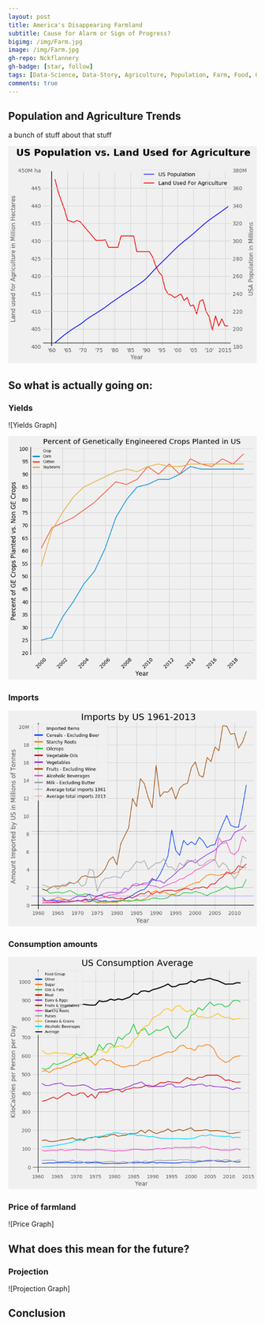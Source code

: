 ```yaml
---
layout: post
title: America's Disappearing Farmland
subtitle: Cause for Alarm or Sign of Progress?
bigimg: /img/Farm.jpg
image: /img/Farm.jpg
gh-repo: Nckflannery
gh-badge: [star, follow]
tags: [Data-Science, Data-Story, Agriculture, Population, Farm, Food, Growth]
comments: true
---
```


## Population and Agriculture Trends
a bunch of stuff about that stuff

![US Population vs Land Used for Agriculture](/img/PopGraph.png)

## So what is actually going on: 
### Yields

![Yields Graph]

![Genetic Engineering Graph](/img/GE.png)

### Imports

![Imports Graph](/img/ImportsGraph.png)

### Consumption amounts

![Diet Graph](/img/Diet.png)

### Price of farmland

![Price Graph]

## What does this mean for the future?

### Projection

![Projection Graph]

## Conclusion
